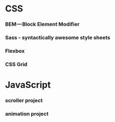 # CSS
### BEM — Block Element Modifier
### Sass - syntactically awesome style sheets
### Flexbox
### CSS Grid

# JavaScript
### scroller project
### animation project